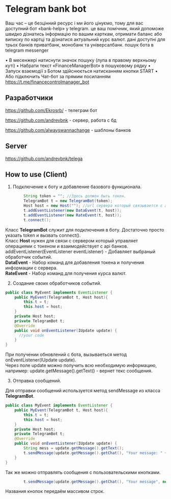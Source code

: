 # Telegram bank bot

Ваш час – це безцінний ресурс і ми його цінуємо, тому для вас доступний бот «bank-help» у telegram. це ваш помічник, який допоможе швидко дізнатись інформацію по вашим карткам, отримати баланс або виписку по картці та дізнатися актуальний курс валют. дані доступні для трьох банків приватбанк, монобанк та універсалбанк. 
пошук бота в telegram messenger

•  В месенжері натиснути значок пошуку (лупа в правому верхньому куті)
•  Набрати текст «FinanceManagerBot» в пошуковому рядку
•  Запуск взаємодії з Ботом здійснюється натисканням кнопки START
•  Або підключить Чат-бот за прямим посиланням https://t.me/financecontrolmanager_bot

## Разработчики
https://github.com/Ekrosrb/ - телеграм бот

https://github.com/andrevbnk - сервер, работа с бд

https://github.com/alwayswannachange - шаблоны банков


## Server
https://github.com/andrevbnk/telega


## How to use (Client)

1. Подключение к боту и добавление базового функционала.

```java
        String token = ""; //Здесь должен быть токен.
        TelegramBot t = new TelegramBot(token);
        Host host = new Host(""); //url сервера который связывается с api банков.
        t.addEventListener(new DataEvent(t, host));
        t.addEventListener(new RateEvent(t, host));
        t.connect();
```

Класс **TelegramBot** служит для подключения в боту. Достаточно просто указать token и вызвать connect().  
Класс **Host** нужен для связи с сервером который управляет операциями с токеном и взаимодействует с api банков.  
addEventListener(EventListener eventListener) - Добавляет выбраный обработчик событий.   
**DataEvent** - Набор команд для добавления токена и получения информации с сервера.  
**RateEvent** - Набор команд для получения курса валют.  

2. Создание своих обработчиков событий.

```java
public class MyEvent implements EventListener {
    public MyEvent(TelegramBot t, Host host){
        this.t = t;
        this.host = host;
    }
    private Host host;
    private TelegramBot t;
    @Override
    public void onEventListener(IUpdate update) {
      //your code
    }
}
```
При получении обновлений с бота, вызываеться метод onEventListener(IUpdate update).  
Через поле update можно получить всю необходимую информацию, например: update.getMessage().getText() - вернет текс сообщения.

3. Отправка сообщений.

Для отправки сообщений используется метод sendMessage из класса **TelegramBot**.  
```java
public class MyEvent implements EventListener {
    public MyEvent(TelegramBot t, Host host){
        this.t = t;
        this.host = host;
    }
    private Host host;
    private TelegramBot t;
    @Override
    public void onEventListener(IUpdate update) {
        String mess = update.getMessage().getText();
        t.sendMessage(update.getMessage().getChat(), "Your message: " + mess);
    }
}
```
Так же можно отправлять сообщения с пользовательскими кнопками.
```java
        t.sendMessage(update.getMessage().getChat(), "Your message", new String[]{"button1", "button2", "button3"});
```
Названия кнопок передаём массивом строк.

